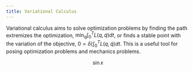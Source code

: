 ```yaml
---
title: Variational Calculus
---
```


Variational calculus aims to solve optimization problems by finding the path extremizes the optimization, $\min_q \int_0^T L(q,\dot{q}) dt$, or finds a stable point with the variation of the objective, $0 = \delta(\int_0^T L(q, \dot{q}) dt$. This is a useful tool for posing optimization problems and mechanics problems.

$$\sin x$$